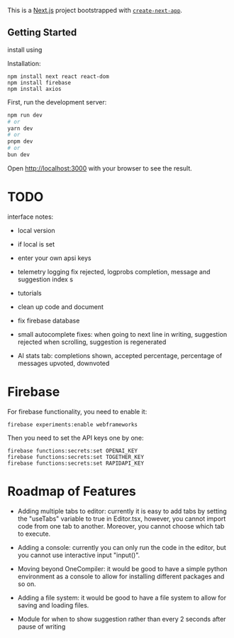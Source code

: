 This is a [Next.js](https://nextjs.org/) project bootstrapped with [`create-next-app`](https://github.com/vercel/next.js/tree/canary/packages/create-next-app).

## Getting Started
install using 



Installation:
```
npm install next react react-dom
npm install firebase
npm install axios

```

First, run the development server:

```bash
npm run dev
# or
yarn dev
# or
pnpm dev
# or
bun dev
```

Open [http://localhost:3000](http://localhost:3000) with your browser to see the result.


# TODO

interface notes:

- local version

- if local is set 

- enter your own apsi keys

- telemetry logging
fix rejected, logprobs completion, message and suggestion index 
s

- tutorials

- clean up code and document 

- fix firebase database

- small autocomplete fixes:
when going to next line in writing, suggestion rejected
when scrolling, suggestion is regenerated

- AI stats tab: completions shown, accepted percentage, percentage of messages upvoted, downvoted

# Firebase

For firebase functionality, you need to enable it:
```
firebase experiments:enable webframeworks
```

Then you need to set the API keys one by one:

```
firebase functions:secrets:set OPENAI_KEY
firebase functions:secrets:set TOGETHER_KEY
firebase functions:secrets:set RAPIDAPI_KEY
```



# Roadmap of Features

- Adding multiple tabs to editor: currently it is easy to add tabs by setting the "useTabs" variable to true in Editor.tsx, however, you cannot import code from one tab to another. Moreover, you cannot choose which tab to execute. 

- Adding a console: currently you can only run the code in the editor, but you cannot use interactive input "input()".

- Moving beyond OneCompiler: it would be good to have a simple python environment as a console to allow for installing different packages and so on.

- Adding a file system: it would be good to have a file system to allow for saving and loading files.

- Module for when to show suggestion rather than every 2 seconds after pause of writing
